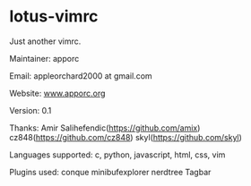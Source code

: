lotus-vimrc
===========

Just another vimrc.

Maintainer: 
        apporc

Email: 
        appleorchard2000 at gmail.com

Website:
        www.apporc.org

Version:
        0.1

Thanks:
        Amir Salihefendic(https://github.com/amix)
        cz848(https://github.com/cz848)
        skyl(https://github.com/skyl)

Languages supported: 
        c, python, javascript, html, css, vim

Plugins used:
        conque
        minibufexplorer
        nerdtree
        Tagbar
